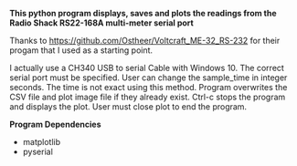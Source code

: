 **This python program displays, saves and plots the readings from the Radio Shack RS22-168A multi-meter serial port**
 
 Thanks to https://github.com/Ostheer/Voltcraft_ME-32_RS-232 for their progam that I used as a starting point.
 

 I actually use a CH340 USB to serial Cable with Windows 10.
 The correct serial port must be specified.  User can change the sample_time in integer seconds.  The time is not exact using this method.  Program overwrites the CSV file and plot image file if they already exist.  Ctrl-c stops the program and displays the plot.  User must close plot to end the program.

 **Program Dependencies**

- matplotlib
- pyserial